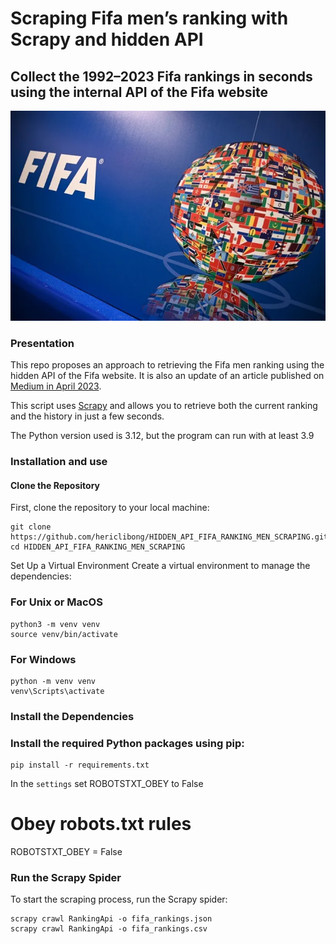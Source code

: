 # Scraping Fifa men’s ranking with Scrapy and hidden API


## Collect the 1992–2023 Fifa rankings in seconds using the internal API of the Fifa website


![fifa picture](asset/fifa_picture.webp)


### Presentation

This repo proposes an approach to retrieving the Fifa men ranking using the hidden API of the Fifa website.
It is also an update of an article published on [Medium in April 2023](https://medium.com/@rico69/scraping-fifa-mens-ranking-with-scrapy-and-hidden-api-7799570b7737).

This script uses [Scrapy](https://scrapy.org/) and allows you to retrieve both the current ranking and the history in just a few seconds.

The Python version used is 3.12, but the program can run with at least 3.9


### Installation and use

#### Clone the Repository

First, clone the repository to your local machine:

```
git clone https://github.com/hericlibong/HIDDEN_API_FIFA_RANKING_MEN_SCRAPING.git
cd HIDDEN_API_FIFA_RANKING_MEN_SCRAPING

```

Set Up a Virtual Environment
Create a virtual environment to manage the dependencies:

### For Unix or MacOS

```
python3 -m venv venv
source venv/bin/activate
```

### For Windows

```
python -m venv venv
venv\Scripts\activate
```


### Install the Dependencies
### Install the required Python packages using pip:

```
pip install -r requirements.txt
```
In the `settings` set ROBOTSTXT_OBEY to False

# Obey robots.txt rules
ROBOTSTXT_OBEY = False

### Run the Scrapy Spider
To start the scraping process, run the Scrapy spider:

```
scrapy crawl RankingApi -o fifa_rankings.json
scrapy crawl RankingApi -o fifa_rankings.csv
```







